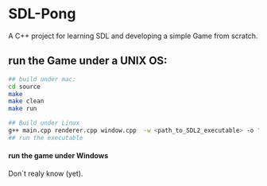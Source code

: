 # SDL-Pong
A C++ project for learning SDL and developing a simple Game from scratch. 
## run the Game under a UNIX OS: 
``` bash 
## build under mac: 
cd source 
make 
make clean 
make run

## Build under Linux 
g++ main.cpp renderer.cpp window.cpp  -w <path_to_SDL2_executable> -o "SDL pong" 
## run the executable 
``` 

#### run the game under Windows 
Don´t realy know (yet).
